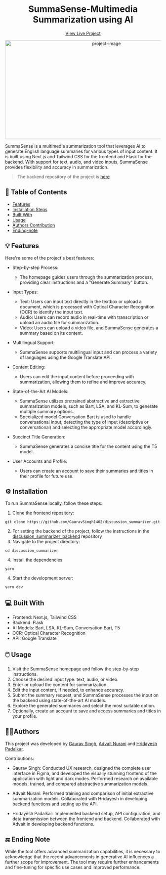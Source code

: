 
<h1 align="center" id="title">SummaSense-Multimedia Summarization using AI</h1>

<p align="center">
    <a href="https://summa-sense.vercel.app/">View Live Project</a>
  </p>

<p align="center"><img src="https://socialify.git.ci/GauravSingh1402/discussion_summarizer/image?description=1&descriptionEditable=Advanced%20AI%20Summarization%20for%20Multilingual%20Text%2C%20Audio%2C%20and%20Video%20Content.&font=Source%20Code%20Pro&language=1&logo=https%3A%2F%2Fraw.githubusercontent.com%2FGauravSingh1402%2Fdiscussion_summarizer%2Fmain%2Fpublic%2Fassets%2Flogo-black.svg&name=1&owner=1&pattern=Charlie%20Brown&theme=Light" width="640" height="320" alt="project-image"/></p>

<p id="description">
SummaSense is a multimedia summarization tool that leverages AI to generate English language summaries for various types of input content. It is built using Next.js and Tailwind CSS for the frontend and Flask for the backend. With support for text, audio, and video inputs, SummaSense provides flexibility and accuracy in summarization.</p>

> The backend repository of the project is [here](https://github.com/GauravSingh1402/discussion_summarizer_backend)

<h2>📃 Table of Contents</h2>

* [Features](#features)
* [Installation Steps](#installation-steps)
* [Built With](#built-with)
* [Usage](#usage)
* [Authors Contribution](#authors)
* [Ending-note](#ending-note)

<h2 id="features">💡 Features</h2>

Here're some of the project's best features:

-   Step-by-step Process:
    
    -   The homepage guides users through the summarization process, providing clear instructions and a "Generate Summary" button.
-   Input Types:
    
    -   Text: Users can input text directly in the textbox or upload a document, which is processed with Optical Character Recognition (OCR) to identify the input text.
    -   Audio: Users can record audio in real-time with transcription or upload an audio file for summarization.
    -   Video: Users can upload a video file, and SummaSense generates a summary based on its content.
-   Multilingual Support:
    
    -   SummaSense supports multilingual input and can process a variety of languages using the Google Translate API.
-   Content Editing:
    
    -   Users can edit the input content before proceeding with summarization, allowing them to refine and improve accuracy.
-   State-of-the-Art AI Models:
    
    -   SummaSense utilizes pretrained abstractive and extractive summarization models, such as Bart, LSA, and KL-Sum, to generate multiple summary options.
    -   Specialized model Conversation Bart is used to handle conversational input, detecting the type of input (descriptive or conversational) and selecting the appropriate model accordingly.
-   Succinct Title Generation:
    
    -   SummaSense generates a concise title for the content using the T5 model.
-   User Accounts and Profile:
    
    -   Users can create an account to save their summaries and titles in their profile for future use.


<h2 id="installation-steps">⚙️ Installation</h2>
To run SummaSense locally, follow these steps:

1.  Clone the frontend repository:
```
git clone https://github.com/GauravSingh1402/discussion_summarizer.git
```
2. For setting the backend of the project, follow the instructions in the [discussion_summarizer_backend](https://www.github.com/GauravSingh1402/discussion_summarizer) repository
3. Navigate to the project directory:
```
cd discussion_summarizer
```
4. Install the dependencies:
```
yarn
```
4. Start the development server:
```
yarn dev
```

<h2 id="built-with">💻 Built With</h2>

-   Frontend: Next.js, Tailwind CSS
-   Backend: Flask
-   AI Models: Bart, LSA, KL-Sum, Conversation Bart, T5
-   OCR: Optical Character Recognition
-   API: Google Translate

<h2 id="usage">🖱️ Usage</h2>

1.  Visit the SummaSense homepage and follow the step-by-step instructions.
2.  Choose the desired input type: text, audio, or video.
3.  Enter or upload the content for summarization.
4.  Edit the input content, if needed, to enhance accuracy.
5.  Submit the summary request, and SummaSense processes the input on the backend using state-of-the-art AI models.
6.  Explore the generated summaries and select the most suitable option.
7.  Optionally, create an account to save and access summaries and titles in your profile.


<h2 id="authors">🧑‍💻Authors</h2>

This project was developed by [Gaurav Singh](https://github.com/GauravSingh1402), [Advait Nurani](https://github.com/ADIVADER19) and [Hridayesh Padalkar](https://github.com/Hridayesh12). 

Contributions:

- Gaurav Singh: Conducted UX research, designed the complete user interface in Figma, and developed the visually stunning frontend of the application with light and dark modes. Performed research on available models, trained, and compared abstractive summarization models.

- Advait Nurani: Performed training and comparison of initial extractive summarization models. Collaborated with Hridayesh in developing backend functions and setting up the API.

- Hridayesh Padalkar: Implemented backend setup, API configuration, and data transmission between the frontend and backend. Collaborated with Advait in developing backend functions.



<h2 id="ending-note">🔚 Ending Note</h2>

While the tool offers advanced summarization capabilities, it is necessary to acknowledge that the recent advancements in generative AI influences a further scope for improvement. The tool may require further enhancements and fine-tuning for specific use cases and improved performance.

